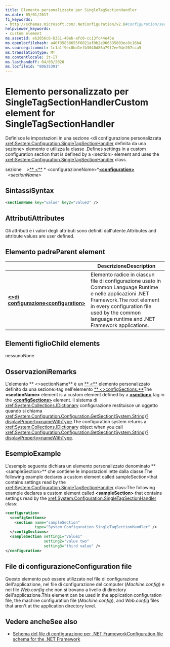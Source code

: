```yaml
---
title: Elemento personalizzato per SingleTagSectionHandler
ms.date: 05/01/2017
f1_keywords:
- http://schemas.microsoft.com/.NetConfiguration/v2.0#configuration/sectionName
helpviewer_keywords:
- custom element
ms.assetid: e62056c6-b351-40eb-afc0-cc13fc44e45e
ms.openlocfilehash: a40f35838655f6021af0b2e966335803ec8c16b4
ms.sourcegitcommit: 1c1a1f9ec0bd1efb3040d86a79f7ee94e207cca5
ms.translationtype: MT
ms.contentlocale: it-IT
ms.lasthandoff: 04/03/2020
ms.locfileid: "80635391"
---
```

# <a name="custom-element-for-singletagsectionhandler"></a><span data-ttu-id="75b1d-102">Elemento personalizzato per SingleTagSectionHandler</span><span class="sxs-lookup"><span data-stu-id="75b1d-102">Custom element for SingleTagSectionHandler</span></span>

<span data-ttu-id="75b1d-103">Definisce le impostazioni in una sezione \<di configurazione personalizzata <xref:System.Configuration.SingleTagSectionHandler> definita da una sezione> elemento e utilizza la classe .</span><span class="sxs-lookup"><span data-stu-id="75b1d-103">Defines settings in a custom configuration section that is defined by a \<section> element and uses the <xref:System.Configuration.SingleTagSectionHandler> class.</span></span>

<span data-ttu-id="75b1d-104">sezione &nbsp; &nbsp;>[\*\* \<\*\*](configuration-element.md) \* \<configurazioneNome>\*</span><span class="sxs-lookup"><span data-stu-id="75b1d-104">[**\<configuration>**](configuration-element.md) &nbsp;&nbsp;*\<sectionName>*</span></span>

## <a name="syntax"></a><span data-ttu-id="75b1d-105">Sintassi</span><span class="sxs-lookup"><span data-stu-id="75b1d-105">Syntax</span></span>

```xml
<sectionName key="value" key2="value2" />
```

## <a name="attributes"></a><span data-ttu-id="75b1d-106">Attributi</span><span class="sxs-lookup"><span data-stu-id="75b1d-106">Attributes</span></span>

<span data-ttu-id="75b1d-107">Gli attributi e i valori degli attributi sono definiti dall'utente.</span><span class="sxs-lookup"><span data-stu-id="75b1d-107">Attributes and attribute values are user defined.</span></span>

## <a name="parent-element"></a><span data-ttu-id="75b1d-108">Elemento padre</span><span class="sxs-lookup"><span data-stu-id="75b1d-108">Parent element</span></span>

|     | <span data-ttu-id="75b1d-109">Descrizione</span><span class="sxs-lookup"><span data-stu-id="75b1d-109">Description</span></span> |
| --- | ----------- |
| [<span data-ttu-id="75b1d-110">**\<>di configurazione**</span><span class="sxs-lookup"><span data-stu-id="75b1d-110">**\<configuration>**</span></span>](configuration-element.md) | <span data-ttu-id="75b1d-111">Elemento radice in ciascun file di configurazione usato in Common Language Runtime e nelle applicazioni .NET Framework.</span><span class="sxs-lookup"><span data-stu-id="75b1d-111">The root element in every configuration file used by the common language runtime and .NET Framework applications.</span></span> |

## <a name="child-elements"></a><span data-ttu-id="75b1d-112">Elementi figlio</span><span class="sxs-lookup"><span data-stu-id="75b1d-112">Child elements</span></span>

<span data-ttu-id="75b1d-113">nessuno</span><span class="sxs-lookup"><span data-stu-id="75b1d-113">None</span></span>

## <a name="remarks"></a><span data-ttu-id="75b1d-114">Osservazioni</span><span class="sxs-lookup"><span data-stu-id="75b1d-114">Remarks</span></span>

<span data-ttu-id="75b1d-115">L'elemento \*\* \<>sectionName\*\* è un [\*\* \<\*\*](section-element.md) elemento personalizzato definito da una sezione>tag nell'elemento [\*\* \<>configSections.\*\*](configsections-element-for-configuration.md)</span><span class="sxs-lookup"><span data-stu-id="75b1d-115">The **\<sectionName>** element is a custom element defined by a [**\<section>**](section-element.md) tag in the [**\<configSections>**](configsections-element-for-configuration.md) element.</span></span> <span data-ttu-id="75b1d-116">Il sistema di <xref:System.Collections.IDictionary> configurazione restituisce un oggetto quando si chiama <xref:System.Configuration.Configuration.GetSection(System.String)?displayProperty=nameWithType>.</span><span class="sxs-lookup"><span data-stu-id="75b1d-116">The configuration system returns a <xref:System.Collections.IDictionary> object when you call <xref:System.Configuration.Configuration.GetSection(System.String)?displayProperty=nameWithType>.</span></span>

## <a name="example"></a><span data-ttu-id="75b1d-117">Esempio</span><span class="sxs-lookup"><span data-stu-id="75b1d-117">Example</span></span>

<span data-ttu-id="75b1d-118">L'esempio seguente dichiara un elemento personalizzato denominato \*\* \<sampleSection>\*\* che contiene le impostazioni lette dalla classe:The following example declares a custom element called sampleSection>that contains settings read by the <xref:System.Configuration.SingleTagSectionHandler> class:</span><span class="sxs-lookup"><span data-stu-id="75b1d-118">The following example declares a custom element called **\<sampleSection>** that contains settings read by the <xref:System.Configuration.SingleTagSectionHandler> class:</span></span>

```xml
<configuration>
  <configSections>
    <section name="sampleSection"
             type="System.Configuration.SingleTagSectionHandler" />
  </configSections>
  <sampleSection setting1="Value1"
                 setting2="value two"
                 setting3="third value" />
</configuration>
```

## <a name="configuration-file"></a><span data-ttu-id="75b1d-119">File di configurazione</span><span class="sxs-lookup"><span data-stu-id="75b1d-119">Configuration file</span></span>

<span data-ttu-id="75b1d-120">Questo elemento può essere utilizzato nel file di configurazione dell'applicazione, nel file di configurazione del computer (*Machine.config*) e nei file *Web.config* che non si trovano a livello di directory dell'applicazione.</span><span class="sxs-lookup"><span data-stu-id="75b1d-120">This element can be used in the application configuration file, the machine configuration file (*Machine.config*), and *Web.config* files that aren't at the application directory level.</span></span>

## <a name="see-also"></a><span data-ttu-id="75b1d-121">Vedere anche</span><span class="sxs-lookup"><span data-stu-id="75b1d-121">See also</span></span>

- [<span data-ttu-id="75b1d-122">Schema del file di configurazione per .NET Framework</span><span class="sxs-lookup"><span data-stu-id="75b1d-122">Configuration file schema for the .NET Framework</span></span>](index.md)
